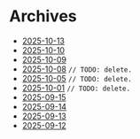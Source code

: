 # Archives

- [2025-10-13](https://derfex.github.io/profile/archives/2025-10-13)
- [2025-10-10](https://derfex.github.io/profile/archives/2025-10-10)
- [2025-10-09](https://derfex.github.io/profile/archives/2025-10-09)
- [2025-10-08](https://derfex.github.io/profile/archives/2025-10-08) `// TODO: delete.`
- [2025-10-05](https://derfex.github.io/profile/archives/2025-10-05) `// TODO: delete.`
- [2025-10-01](https://derfex.github.io/profile/archives/2025-10-01) `// TODO: delete.`
- [2025-09-15](https://derfex.github.io/profile/archives/2025-09-15)
- [2025-09-14](https://derfex.github.io/profile/archives/2025-09-14)
- [2025-09-13](https://derfex.github.io/profile/archives/2025-09-13)
- [2025-09-12](https://derfex.github.io/profile/archives/2025-09-12)
